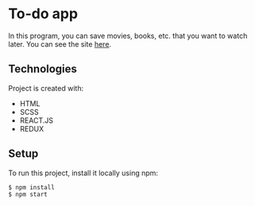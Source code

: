 # To-do app
In this program, you can save movies, books, etc. that you want to watch later. You can see the site [here](https://tetiananosenko.github.io/to-do-list/).
## Technologies
Project is created with:
* HTML
* SCSS
* REACT.JS
* REDUX
 ## Setup
To run this project, install it locally using npm:

```
$ npm install
$ npm start
```
